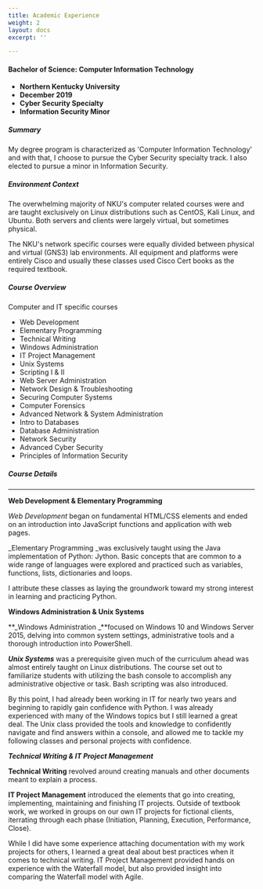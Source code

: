 ```yaml
---
title: Academic Experience
weight: 2
layout: docs
excerpt: ''

---
```

#### **Bachelor of Science: Computer Information Technology**

* **Northern Kentucky University**
* **December 2019**
* **Cyber Security Specialty**
* **Information Security Minor**

##### Summary

My degree program is characterized as 'Computer Information Technology' and with that, I choose to pursue the Cyber Security specialty track. I also elected to pursue a minor in Information Security.

##### Environment Context

The overwhelming majority of NKU's computer related courses were and are taught exclusively on Linux distributions such as CentOS, Kali Linux, and Ubuntu. Both servers and clients were largely virtual, but sometimes physical.

The NKU's network specific courses were equally divided between physical and virtual (GNS3) lab environments. All equipment and platforms were entirely Cisco and usually these classes used Cisco Cert books as the required textbook.

##### Course Overview

Computer and IT specific courses

* Web Development
* Elementary Programming
* Technical Writing
* Windows Administration
* IT Project Management
* Unix Systems
* Scripting I & II
* Web Server Administration
* Network Design & Troubleshooting
* Securing Computer Systems
* Computer Forensics
* Advanced Network & System Administration
* Intro to Databases
* Database Administration
* Network Security
* Advanced Cyber Security
* Principles of Information Security

##### Course Details

<hr>

**Web Development & Elementary Programming**

_Web Development_ began on fundamental HTML/CSS elements and ended on an introduction into JavaScript functions and application with web pages.

_Elementary Programming _was exclusively taught using the Java implementation of Python: Jython. Basic concepts that are common to a wide range of languages were explored and practiced such as variables, functions, lists, dictionaries and loops.

I attribute these classes as laying the groundwork toward my strong interest in learning and practicing Python.

**Windows Administration & Unix Systems**

**_Windows Administration _**focused on Windows 10 and Windows Server 2015, delving into common system settings, administrative tools and a thorough introduction into PowerShell.

**_Unix Systems_** was a prerequisite given much of the curriculum ahead was almost entirely taught on Linux distributions. The course set out to familiarize students with utilizing the bash console to accomplish any administrative objective or task. Bash scripting was also introduced. 

By this point, I had already been working in IT for nearly two years and beginning to rapidly gain confidence with Python. I was already experienced with many of the Windows topics but I still learned a great deal. The Unix class provided the tools and knowledge to confidently navigate and find answers within a console, and allowed me to tackle my following classes and personal projects with confidence.

**_Technical Writing & IT Project Management_**

**Technical Writing** revolved around creating manuals and other documents meant to explain a process. 

**IT Project Management** introduced the elements that go into creating, implementing, maintaining and finishing IT projects. Outside of textbook work, we worked in groups on our own IT projects for fictional clients, iterrating through each phase (Initiation, Planning, Execution, Performance, Close).

While I did have some experience attaching documentation with my work projects for others, I learned a great deal about best practices when it comes to technical writing. IT Project Management provided hands on experience with the Waterfall model, but also provided insight into comparing the Waterfall model with Agile.